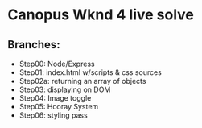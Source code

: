 Canopus Wknd 4 live solve
===

Branches:
---

- Step00: Node/Express
- Step01: index.html w/scripts & css sources
- Step02a: returning an array of objects
- Step03: displaying on DOM
- Step04: Image toggle
- Step05: Hooray System
- Step06: styling pass 